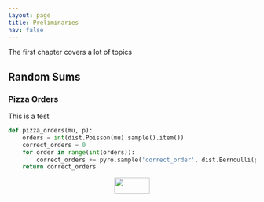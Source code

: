 ```yaml
---
layout: page
title: Preliminaries
nav: false
---
```

<link rel="stylesheet" href="/assets/css/main.css"/>

The first chapter covers a lot of topics

## Random Sums

### Pizza Orders

This is a test 

```python
def pizza_orders(mu, p):
    orders = int(dist.Poisson(mu).sample().item())
    correct_orders = 0
    for order in range(int(orders)):
        correct_orders += pyro.sample('correct_order', dist.Bernoulli(p))
    return correct_orders
```

<html>
<p align="center">
    <img src="/pyro-adventures/tex/6ac09cad3b60b5b2394b883654c56d45.svg?invert_in_darkmode&sanitize=true" align=middle width=71.56533615pt height=33.4857765pt/>
</p>
</html>
